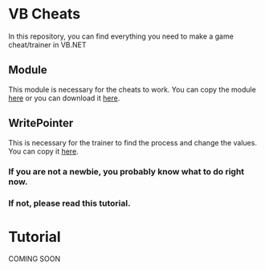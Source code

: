 # VB Cheats
In this repository, you can find everything you need to make a game cheat/trainer in VB.NET

## Module
This module is necessary for the cheats to work. 
You can copy the module [here](https://pastebin.com/raw/LKYufeiH) or you can download it [here](github.com/manovisible/vbcheats/releases).

## WritePointer
This is necessary for the trainer to find the process and change the values.
You can copy it [here](https://pastebin.com/raw/KaVP7H0Z).

### If you are not a newbie, you probably know what to do right now.
### If not, please read this **tutorial**.

# Tutorial

COMING SOON
